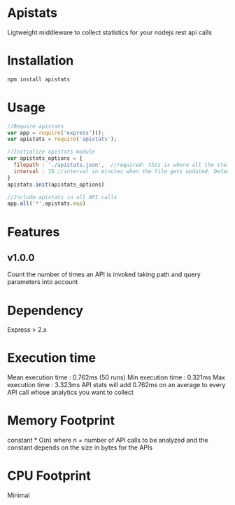 # Apistats
Ligtweight middleware to collect statistics for your nodejs rest api calls

# Installation
```javascript
npm install apistats
```

# Usage

```javascript
//Require apistats
var app = require('express')();
var apistats = require('apistats');

//Initialize apistats module
var apistats_options = {
  filepath : './apistats.json',  //required: this is where all the statistics will be stored
  interval : 15 //interval in minutes when the file gets updated. Default is 15 mins
}
apistats.init(apistats_options)

//Include apistats in all API calls
app.all('*',apistats.map)
```

# Features
## v1.0.0 
Count the number of times an API is invoked taking path and query parameters into account

# Dependency
Express > 2.x

# Execution time
Mean execution time : 0.762ms (50 runs)
Min execution time : 0.321ms
Max execution time : 3.323ms
API stats will add 0.762ms on an average to every API call whose analytics you want to collect

# Memory Footprint
constant * O(n) where n = number of API calls to be analyzed and the constant depends on the size in bytes for the APIs

# CPU Footprint
Minimal 